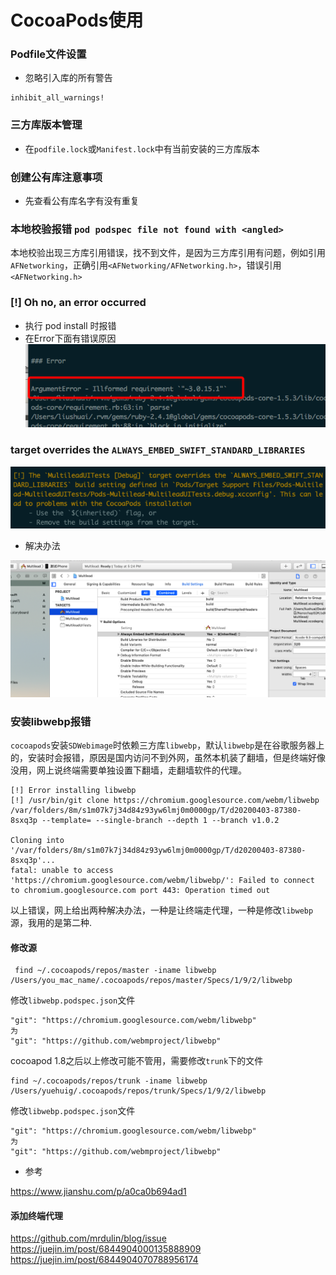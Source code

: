 # CocoaPods使用

### Podfile文件设置
- 忽略引入库的所有警告
```
inhibit_all_warnings!
```

### 三方库版本管理
- 在`podfile.lock`或`Manifest.lock`中有当前安装的三方库版本

### 创建公有库注意事项
- 先查看公有库名字有没有重复

### 本地校验报错 `pod podspec file not found with <angled>`
    
 本地校验出现三方库引用错误，找不到文件，是因为三方库引用有问题，例如引用`AFNetworking`，正确引用`<AFNetworking/AFNetworking.h>`，错误引用`<AFNetworking.h>`
 
### [!] Oh no, an error occurred
- 执行 pod install 时报错
- 在Error下面有错误原因
![](assets/Snip20190123_2.png)

### target overrides the `ALWAYS_EMBED_SWIFT_STANDARD_LIBRARIES`

![](assets/Snip20200319_1.png)

- 解决办法

![](assets/Snip20200319_4.png)

### 安装libwebp报错

`cocoapods`安装`SDWebimage`时依赖三方库`libwebp`，默认`libwebp`是在谷歌服务器上的，安装时会报错，原因是国内访问不到外网，虽然本机装了翻墙，但是终端好像没用，网上说终端需要单独设置下翻墙，走翻墙软件的代理。

```
[!] Error installing libwebp
[!] /usr/bin/git clone https://chromium.googlesource.com/webm/libwebp /var/folders/8m/s1m07k7j34d84z93yw6lmj0m0000gp/T/d20200403-87380-8sxq3p --template= --single-branch --depth 1 --branch v1.0.2

Cloning into '/var/folders/8m/s1m07k7j34d84z93yw6lmj0m0000gp/T/d20200403-87380-8sxq3p'...
fatal: unable to access 'https://chromium.googlesource.com/webm/libwebp/': Failed to connect to chromium.googlesource.com port 443: Operation timed out

```

以上错误，网上给出两种解决办法，一种是让终端走代理，一种是修改`libwebp`源，我用的是第二种.

#### 修改源

```
 find ~/.cocoapods/repos/master -iname libwebp
/Users/you_mac_name/.cocoapods/repos/master/Specs/1/9/2/libwebp

```
修改`libwebp.podspec.json`文件

```
"git": "https://chromium.googlesource.com/webm/libwebp"
为
"git": "https://github.com/webmproject/libwebp"
```

cocoapod 1.8之后以上修改可能不管用，需要修改`trunk`下的文件

```
find ~/.cocoapods/repos/trunk -iname libwebp
/Users/yuehuig/.cocoapods/repos/trunk/Specs/1/9/2/libwebp
```

修改`libwebp.podspec.json`文件

```
"git": "https://chromium.googlesource.com/webm/libwebp"
为
"git": "https://github.com/webmproject/libwebp"
```

- 参考

<https://www.jianshu.com/p/a0ca0b694ad1>

#### 添加终端代理

<https://github.com/mrdulin/blog/issue>
<https://juejin.im/post/6844904000135888909>
<https://juejin.im/post/6844904070788956174>
